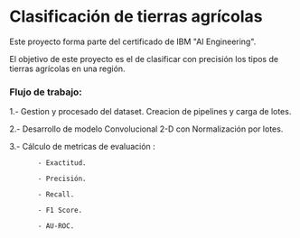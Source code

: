 # Clasificación de tierras agrícolas

Este proyecto forma parte del certificado de IBM "AI Engineering".

El objetivo de este proyecto es el de clasificar con precisión los tipos de tierras agrícolas en una región.

### Flujo de trabajo:

1.- Gestion y procesado del dataset. Creacion de pipelines y carga de lotes.

2.- Desarrollo de modelo Convolucional 2-D con Normalización por lotes.

3.- Cálculo de metricas de evaluación :

           - Exactitud.
           
           - Precisión.
           
           - Recall.
           
           - F1 Score.
           
           - AU-ROC.
